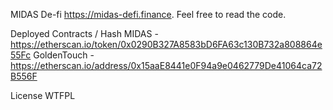 MIDAS De-fi
https://midas-defi.finance. Feel free to read the code.

Deployed Contracts / Hash
MIDAS - https://etherscan.io/token/0x0290B327A8583bD6FA63c130B732a808864e55Fc
GoldenTouch - https://etherscan.io/address/0x15aaE8441e0F94a9e0462779De41064ca72B556F

License
WTFPL
